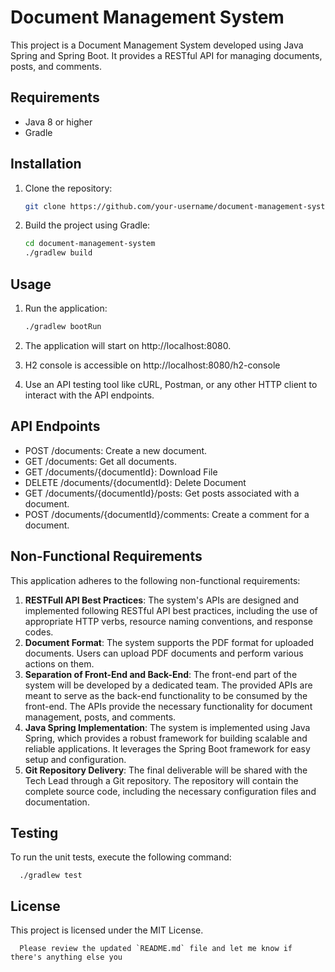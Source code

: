 # Document Management System

This project is a Document Management System developed using Java Spring and Spring Boot. It provides a RESTful API for managing documents, posts, and comments.

## Requirements

- Java 8 or higher
- Gradle

## Installation

1. Clone the repository:

   ```bash
   git clone https://github.com/your-username/document-management-system.git

2. Build the project using Gradle:

    ```bash
    cd document-management-system
    ./gradlew build


## Usage
1. Run the application:

    ```bash
    ./gradlew bootRun
2. The application will start on http://localhost:8080.
3. H2 console is accessible on http://localhost:8080/h2-console 

3. Use an API testing tool like cURL, Postman, or any other HTTP client to interact with the API endpoints.

## API Endpoints
* POST /documents: Create a new document.
* GET /documents: Get all documents.
* GET /documents/{documentId}: Download File
* DELETE /documents/{documentId}: Delete Document
* GET /documents/{documentId}/posts: Get posts associated with a document.
* POST /documents/{documentId}/comments: Create a comment for a document.

## Non-Functional Requirements
This application adheres to the following non-functional requirements:

1. **RESTFull API Best Practices**: The system's APIs are designed and implemented following RESTful API best practices, including the use of appropriate HTTP verbs, resource naming conventions, and response codes.
2. **Document Format**: The system supports the PDF format for uploaded documents. Users can upload PDF documents and perform various actions on them.
3. **Separation of Front-End and Back-End**: The front-end part of the system will be developed by a dedicated team. The provided APIs are meant to serve as the back-end functionality to be consumed by the front-end. The APIs provide the necessary functionality for document management, posts, and comments.
4. **Java Spring Implementation**: The system is implemented using Java Spring, which provides a robust framework for building scalable and reliable applications. It leverages the Spring Boot framework for easy setup and configuration.
5. **Git Repository Delivery**: The final deliverable will be shared with the Tech Lead through a Git repository. The repository will contain the complete source code, including the necessary configuration files and documentation.


## Testing
To run the unit tests, execute the following command:

      ./gradlew test

## License
This project is licensed under the MIT License.

      Please review the updated `README.md` file and let me know if there's anything else you